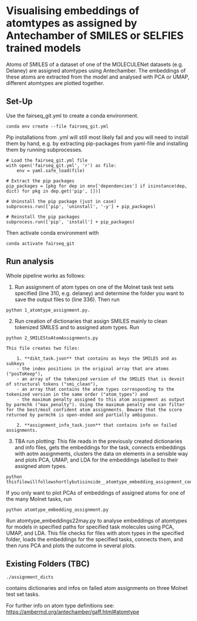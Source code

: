 # Visualising embeddings of atomtypes as assigned by Antechamber of SMILES or SELFIES trained models
Atoms of SMILES of a dataset of one of the MOLECULENet datasets (e.g. Delaney) are assigned atomtypes using Antechamber.
The embeddings of these atoms are extracted from the model and analysed with PCA or UMAP, different atomtypes are plotted together.

## Set-Up 
Use the fairseq_git.yml to create a conda environment.
```
conda env create --file fairseq_git.yml
```
Pip installations from .yml will still most likely fail and you will need to install them by hand, e.g. by extracting pip-packages from yaml-file and installing them by running subprocesses.

```
# Load the fairseq_git.yml file
with open('fairseq_git.yml', 'r') as file:
    env = yaml.safe_load(file)

# Extract the pip packages
pip_packages = [pkg for dep in env['dependencies'] if isinstance(dep, dict) for pkg in dep.get('pip', [])]

# Uninstall the pip package (just in case)
subprocess.run(['pip', 'uninstall', '-y'] + pip_packages)

# Reinstall the pip packages
subprocess.run(['pip', 'install'] + pip_packages)
```
Then activate conda environment with
```
conda activate fairseq_git
```

## Run analysis

Whole pipeline works as follows:
1. Run assignment of atom types on one of the Molnet task test sets specified (line 310, e.g. delaney) and determine the folder you want to save the output files to (line 336). Then run 
```
python 1_atomtype_assignment.py. 
```
2. Run creation of dictionaries that assign SMILES mainly to clean tokenized SMILES and to assigned atom types. Run 
```
python 2_SMILEStoAtomAssignments.py
```
    This file creates two files: 

        1. **dikt_task.json** that contains as keys the SMILES and as subkeys
        - the index positions in the original array that are atoms ("posToKeep"), 
        - an array of the tokenized version of the SMILES that is devoit of structural tokens ("smi_clean"), 
        - an array that contains the atom types corresponding to the tokenized version in the same order ("atom_types") and 
        - the maximum penalty assigned to this atom assignment as output by parmchk ("max_penalty"). Using the maximum penalty one can filter for the best/most confident atom assignments. Beware that the score returned by parmchk is open-ended and partially ambiguous. 

        2. **assignment_info_task.json** that contains info on failed assignments.

3. TBA run plotting: This file reads in the previously created dictionaries and info files, gets the embeddings for the task, connects embeddings with aotm assignments, clusters the data on elements in a sensible way and plots PCA, UMAP, and LDA for the embeddings labelled to their assigned atom types.
```
python thisfilewillfollowshortlybutisinside__atomtype_embedding_assignment_contained.py
```

If you only want to plot PCAs of embeddings of assigned atoms for one of the many Molnet tasks, run
```
python atomtype_embedding_assignment.py
```
Run atomtype_embeddings22may.py to analyse embeddings of atomtypes for models in specified paths for specified task molecules using PCA, UMAP, and LDA.
This file checks for files with atom types in the specified folder, loads the embeddings for the specified tasks, connects them, and then runs PCA and plots the outcome in several plots.

## Existing Folders (TBC)
```
./assignment_dicts
``` 
contains dictionaries and infos on failed atom assignments on three Molnet test set tasks.

For further info on atom type definitions see:
https://ambermd.org/antechamber/gaff.html#atomtype 


